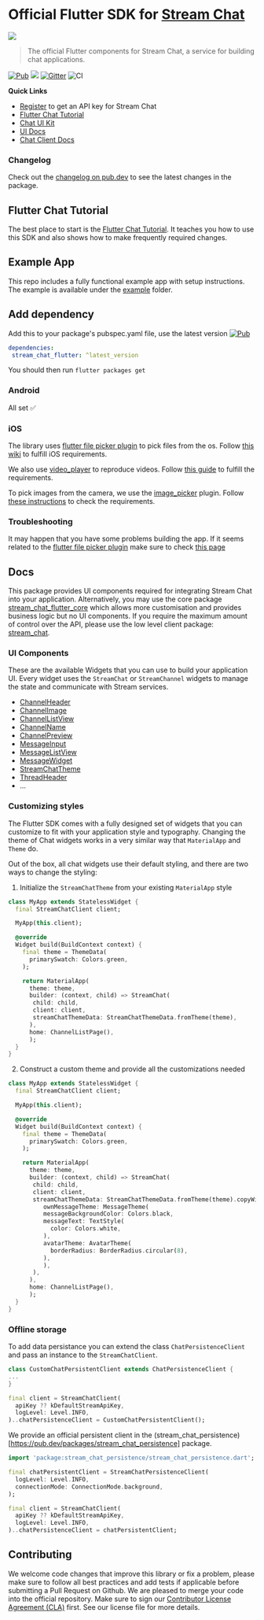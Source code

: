 # Official Flutter SDK for [Stream Chat](https://getstream.io/chat/)

![](https://raw.githubusercontent.com/GetStream/stream-chat-flutter/master/images/sdk_hero_v4.png)

> The official Flutter components for Stream Chat, a service for
> building chat applications.

[![Pub](https://img.shields.io/pub/v/stream_chat_flutter.svg)](https://pub.dartlang.org/packages/stream_chat_flutter)
![](https://img.shields.io/badge/platform-flutter%20%7C%20flutter%20web-ff69b4.svg?style=flat-square)
[![Gitter](https://badges.gitter.im/GetStream/stream-chat-flutter.svg)](https://gitter.im/GetStream/stream-chat-flutter?utm_source=badge&utm_medium=badge&utm_campaign=pr-badge)
![CI](https://github.com/GetStream/stream-chat-flutter/workflows/stream_flutter_workflow/badge.svg?branch=master)

**Quick Links**

- [Register](https://getstream.io/chat/trial/) to get an API key for Stream Chat
- [Flutter Chat Tutorial](https://getstream.io/chat/flutter/tutorial/) 
- [Chat UI Kit](https://getstream.io/chat/ui-kit/)
- [UI Docs](https://getstream.io/chat/docs/sdk/flutter/stream_chat_flutter/introduction/)
- [Chat Client Docs](https://getstream.io/chat/docs/flutter-dart/?language=dart)

### Changelog

Check out the [changelog on pub.dev](https://pub.dev/packages/stream_chat_flutter/changelog) to see the latest changes in the package.

## Flutter Chat Tutorial

The best place to start is the [Flutter Chat Tutorial](https://getstream.io/chat/flutter/tutorial/).
It teaches you how to use this SDK and also shows how to make frequently required changes.

## Example App

This repo includes a fully functional example app with setup instructions.
The example is available under the [example](https://github.com/GetStream/stream-chat-flutter/tree/master/packages/stream_chat_flutter/example) folder.

## Add dependency
Add this to your package's pubspec.yaml file, use the latest version [![Pub](https://img.shields.io/pub/v/stream_chat_flutter.svg)](https://pub.dartlang.org/packages/stream_chat_flutter)
```yaml
dependencies:
 stream_chat_flutter: ^latest_version
```

You should then run `flutter packages get`

### Android

All set ✅

### iOS

The library uses [flutter file picker plugin](https://github.com/miguelpruivo/flutter_file_picker) to pick
files from the os.
Follow [this wiki](https://github.com/miguelpruivo/flutter_file_picker/wiki/Setup#ios) to fulfill iOS requirements.

We also use [video_player](https://pub.dev/packages/video_player) to reproduce videos. Follow [this guide](https://pub.dev/packages/video_player#installation) to fulfill the requirements.

To pick images from the camera, we use the [image_picker](https://pub.dev/packages/image_picker) plugin.
Follow [these instructions](https://pub.dev/packages/image_picker#ios) to check the requirements.

### Troubleshooting

It may happen that you have some problems building the app.
If it seems related to the [flutter file picker plugin](https://github.com/miguelpruivo/flutter_file_picker) make sure to check [this page](https://github.com/miguelpruivo/flutter_file_picker/wiki/Troubleshooting) 

## Docs

This package provides UI components required for integrating Stream Chat into your application.
Alternatively, you may use the core package [stream_chat_flutter_core](https://github.com/GetStream/stream-chat-flutter/tree/master/packages/stream_chat_flutter_core) which allows more customisation and provides business logic but no UI components.
If you require the maximum amount of control over the API, please use the low level client package: [stream_chat](https://github.com/GetStream/stream-chat-flutter/tree/master/packages/stream_chat).

### UI Components

These are the available Widgets that you can use to build your application UI.
Every widget uses the `StreamChat` or `StreamChannel` widgets to manage the state and communicate with Stream services.

- [ChannelHeader](https://pub.dev/documentation/stream_chat_flutter/latest/stream_chat_flutter/ChannelHeader-class.html)
- [ChannelImage](https://pub.dev/documentation/stream_chat_flutter/latest/stream_chat_flutter/ChannelImage-class.html)
- [ChannelListView](https://pub.dev/documentation/stream_chat_flutter/latest/stream_chat_flutter/ChannelListView-class.html)
- [ChannelName](https://pub.dev/documentation/stream_chat_flutter/latest/stream_chat_flutter/ChannelName-class.html)
- [ChannelPreview](https://pub.dev/documentation/stream_chat_flutter/latest/stream_chat_flutter/ChannelPreview-class.html)
- [MessageInput](https://pub.dev/documentation/stream_chat_flutter/latest/stream_chat_flutter/MessageInput-class.html)
- [MessageListView](https://pub.dev/documentation/stream_chat_flutter/latest/stream_chat_flutter/MessageListView-class.html)
- [MessageWidget](https://pub.dev/documentation/stream_chat_flutter/latest/stream_chat_flutter/MessageWidget-class.html)
- [StreamChatTheme](https://pub.dev/documentation/stream_chat_flutter/latest/stream_chat_flutter/StreamChatTheme-class.html)
- [ThreadHeader](https://pub.dev/documentation/stream_chat_flutter/latest/stream_chat_flutter/ThreadHeader-class.html)
- ...

### Customizing styles

The Flutter SDK comes with a fully designed set of widgets that you can customize to fit with your application style and typography.
Changing the theme of Chat widgets works in a very similar way that `MaterialApp` and `Theme` do.

Out of the box, all chat widgets use their default styling, and there are two ways to change the styling:

  1. Initialize the `StreamChatTheme` from your existing `MaterialApp` style
  ```dart
  class MyApp extends StatelessWidget {
    final StreamChatClient client;

    MyApp(this.client);

    @override
    Widget build(BuildContext context) {
      final theme = ThemeData(
        primarySwatch: Colors.green,
      );

      return MaterialApp(
        theme: theme,
        builder: (context, child) => StreamChat(
         child: child,
         client: client,
         streamChatThemeData: StreamChatThemeData.fromTheme(theme),
        ),
        home: ChannelListPage(),
        );
    }
  }
  ```

  2. Construct a custom theme and provide all the customizations needed
  ```dart
  class MyApp extends StatelessWidget {
    final StreamChatClient client;

    MyApp(this.client);

    @override
    Widget build(BuildContext context) {
      final theme = ThemeData(
        primarySwatch: Colors.green,
      );

      return MaterialApp(
        theme: theme,
        builder: (context, child) => StreamChat(
         child: child,
         client: client,
         streamChatThemeData: StreamChatThemeData.fromTheme(theme).copyWith(
            ownMessageTheme: MessageTheme(
            messageBackgroundColor: Colors.black,
            messageText: TextStyle(
              color: Colors.white,
            ),
            avatarTheme: AvatarTheme(
              borderRadius: BorderRadius.circular(8),
            ),
            ),
         ),
        ),
        home: ChannelListPage(),
        );
    }
  }
  ```
  
### Offline storage 

To add data persistance you can extend the class `ChatPersistenceClient` and pass an instance to the `StreamChatClient`.

```dart
class CustomChatPersistentClient extends ChatPersistenceClient {
...
}

final client = StreamChatClient(
  apiKey ?? kDefaultStreamApiKey,
  logLevel: Level.INFO,
)..chatPersistenceClient = CustomChatPersistentClient();
```

We provide an official persistent client in the (stream_chat_persistence)[https://pub.dev/packages/stream_chat_persistence] package.

```dart
import 'package:stream_chat_persistence/stream_chat_persistence.dart';

final chatPersistentClient = StreamChatPersistenceClient(
  logLevel: Level.INFO,
  connectionMode: ConnectionMode.background,
);

final client = StreamChatClient(
  apiKey ?? kDefaultStreamApiKey,
  logLevel: Level.INFO,
)..chatPersistenceClient = chatPersistentClient;
```

## Contributing

We welcome code changes that improve this library or fix a problem,
please make sure to follow all best practices and add tests if applicable before submitting a Pull Request on Github.
We are pleased to merge your code into the official repository.
Make sure to sign our [Contributor License Agreement (CLA)](https://docs.google.com/forms/d/e/1FAIpQLScFKsKkAJI7mhCr7K9rEIOpqIDThrWxuvxnwUq2XkHyG154vQ/viewform) first.
See our license file for more details.
